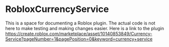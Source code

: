 # RobloxCurrencyService
This is a space for documenting a Roblox plugin. The actual code is not here to make testing and making changes easier. Here is a link to the plugin https://create.roblox.com/marketplace/asset/10140853849/Currency-Service?pageNumber=1&pagePosition=0&keyword=currency+service
